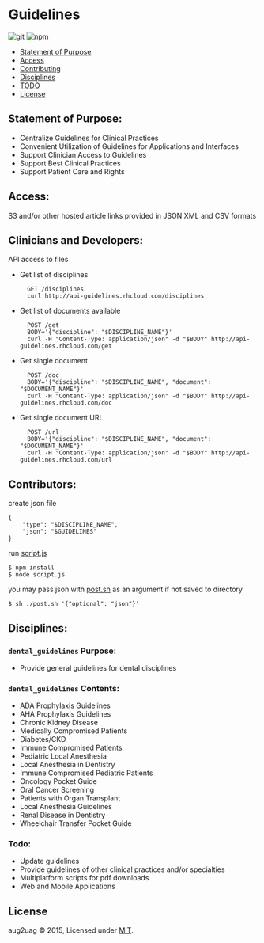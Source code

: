 # Guidelines
[![git][git-badge]][git-url]
[![npm][npm-badge]][npm-url]

* [Statement of Purpose](#purpose)
* [Access](#access)
* [Contributing](#contributing)
* [Disciplines](#disciplines)
* [TODO](#todo)
* [License](#license)

<a name="purpose"></a>
## Statement of Purpose:
* Centralize Guidelines for Clinical Practices
* Convenient Utilization of Guidelines for Applications and Interfaces
* Support Clinician Access to Guidelines
* Support Best Clinical Practices
* Support Patient Care and Rights

<a name="access"></a>
## Access:
S3 and/or other hosted article links provided in JSON XML and CSV formats

<a name="contributing"></a>
## Clinicians and Developers:
API access to files
* Get list of disciplines

		GET /disciplines
		curl http://api-guidelines.rhcloud.com/disciplines

* Get list of documents available

		POST /get
		BODY='{"discipline": "$DISCIPLINE_NAME"}'
		curl -H "Content-Type: application/json" -d "$BODY" http://api-guidelines.rhcloud.com/get

* Get single document
	
		POST /doc
		BODY='{"discipline": "$DISCIPLINE_NAME", "document": "$DOCUMENT_NAME"}'
		curl -H "Content-Type: application/json" -d "$BODY" http://api-guidelines.rhcloud.com/doc

* Get single document URL
	
		POST /url
		BODY='{"discipline": "$DISCIPLINE_NAME", "document": "$DOCUMENT_NAME"}'
		curl -H "Content-Type: application/json" -d "$BODY" http://api-guidelines.rhcloud.com/url

## Contributors:
create json file

	{
		"type": "$DISCIPLINE_NAME",
		"json": "$GUIDELINES"
	}

run [script.js][script]

	$ npm install
	$ node script.js

you may pass json with [post.sh][post] as an argument if not saved to directory

	$ sh ./post.sh '{"optional": "json"}'

<a name="disciplines"></a>
## Disciplines:
### `dental_guidelines` Purpose:
* Provide general guidelines for dental disciplines

### `dental_guidelines` Contents:
* ADA Prophylaxis Guidelines
* AHA Prophylaxis Guidelines
* Chronic Kidney Disease
* Medically Compromised Patients
* Diabetes/CKD
* Immune Compromised Patients
* Pediatric Local Anesthesia
* Local Anesthesia in Dentistry
* Immune Compromised Pediatric Patients
* Oncology Pocket Guide
* Oral Cancer Screening
* Patients with Organ Transplant
* Local Anesthesia Guidelines
* Renal Disease in Dentistry
* Wheelchair Transfer Pocket Guide

<a name="todo"></a>
### Todo:
* Update guidelines
* Provide guidelines of other clinical practices and/or specialties
* Multiplatform scripts for pdf downloads
* Web and Mobile Applications

<a name="license"></a>
## License
aug2uag © 2015, Licensed under [MIT][].

[MIT]: ./LICENSE
[script]: ./script.js
[post]: ./post.sh

[git-badge]: https://img.shields.io/github/release/aug2uag/guidelines.svg?style=flat-square
[git-url]: https://github.com/aug2uag/guidelines/releases
[npm-badge]: https://img.shields.io/npm/v/guidelines.svg?style=flat-square
[npm-url]: https://npmjs.org/package/guidelines